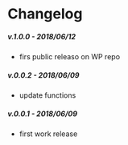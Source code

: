 # Changelog

##### v.1.0.0 - 2018/06/12
- firs public releaso on WP repo

##### v.0.0.2 - 2018/06/09
- update functions

##### v.0.0.1 - 2018/06/09
- first work release